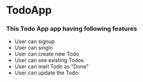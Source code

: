 # TodoApp
### This Todo App app having following features 

- User can signup
-  User can singin
- User can create new Todo
- User can see existing Todos
- User can marl Todo as "Done"
- User can update the Todo